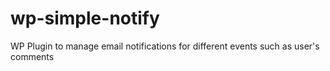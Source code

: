 # wp-simple-notify
WP Plugin to manage email notifications for different events such as user's comments

